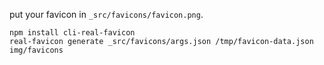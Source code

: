 put your favicon in `_src/favicons/favicon.png`.

```
npm install cli-real-favicon
real-favicon generate _src/favicons/args.json /tmp/favicon-data.json img/favicons
```

